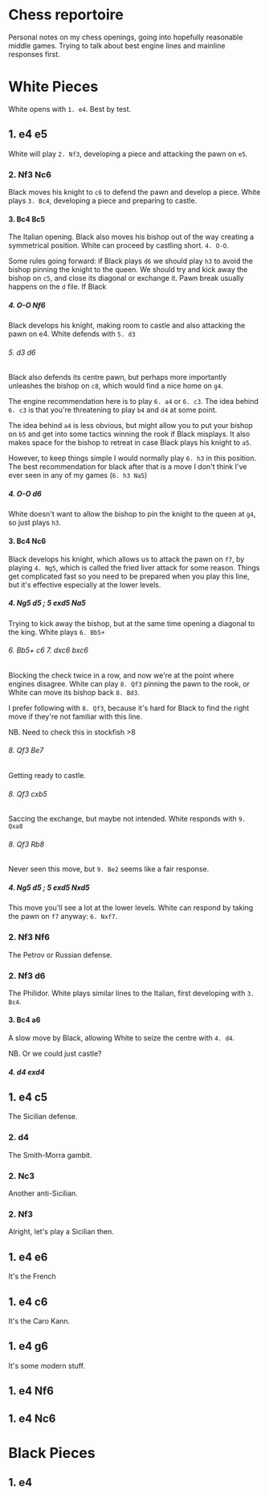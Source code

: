 # Chess reportoire

Personal notes on my chess openings, going into hopefully reasonable middle
games. Trying to talk about best engine lines and mainline responses first.

# White Pieces

White opens with `1. e4`. Best by test.

## 1. e4 e5

White will play `2. Nf3`, developing a piece and attacking the pawn on `e5`.

### 2. Nf3 Nc6

Black moves his knight to `c6` to defend the pawn and develop a piece. White
plays `3. Bc4`, developing a piece and preparing to castle.

#### 3. Bc4 Bc5

The Italian opening. Black also moves his bishop out of the way creating a 
symmetrical position. White can proceed by castling short. `4. O-O`. 

Some rules going forward: if Black plays `d6` we should play `h3` to avoid the
bishop pinning the knight to the queen. We should try and kick away the bishop
on `c5`, and close its diagonal or exchange it. Pawn break usually happens on
the `d` file. If Black 

##### 4. O-O Nf6

Black develops his knight, making room to castle and also attacking the pawn on
e4. White defends with `5. d3`

###### 5. d3 d6

Black also defends its centre pawn, but perhaps more importantly unleashes the
bishop on `c8`, which would find a nice home on `g4`.

The engine recommendation here is to play `6. a4` or `6. c3`. The idea behind
`6. c3` is that you're threatening to play `b4` and `d4` at some point.

The idea behind `a4` is less obvious, but might allow you to put your
bishop on `b5` and get into some tactics winning the rook if Black misplays.
It also makes space for the bishop to retreat in case Black plays his knight to 
`a5`.

However, to keep things simple I would normally play `6. h3` in this position.
The best recommendation for black after that is a move I don't think I've ever 
seen in any of my games (`6. h3 Na5`)

##### 4. O-O d6

White doesn't want to allow the bishop to pin the knight to the queen at `g4`,
so just plays `h3`.

#### 3. Bc4 Nc6

Black develops his knight, which allows us to attack the pawn on `f7`, by
playing `4. Ng5`, which is called the fried liver attack for some reason.
Things get complicated fast so you need to be prepared when you play this line,
but it's effective especially at the lower levels.

##### 4. Ng5 d5 ; 5 exd5 Na5

Trying to kick away the bishop, but at the same time opening a diagonal to the king.
White plays `6. Bb5+`

###### 6. Bb5+ c6 7. dxc6 bxc6

Blocking the check twice in a row, and now we're at the point where engines
disagree.  White can play `8. Qf3` pinning the pawn to the rook, or White can
move its bishop back `8. Bd3`.

I prefer following with `8. Qf3`, because it's hard for Black to find the right
move if they're not familiar with this line. 

NB. Need to check this in stockfish >8

###### 8. Qf3 Be7

Getting ready to castle. 

###### 8. Qf3 cxb5

Saccing the exchange, but maybe not intended. White responds with `9. Qxa8`

###### 8. Qf3 Rb8

Never seen this move, but `9. Be2` seems like a fair response.



##### 4. Ng5 d5 ; 5 exd5 Nxd5

This move you'll see a lot at the lower levels. White can respond by taking the
pawn on `f7` anyway: `6. Nxf7`.

### 2. Nf3 Nf6

The Petrov or Russian defense.

### 2. Nf3 d6

The Philidor. White plays similar lines to the Italian, first developing with
`3. Bc4`.

#### 3. Bc4 a6

A slow move by Black, allowing White to seize the centre with `4. d4`. 

NB. Or we could just castle?

##### 4. d4 exd4


## 1. e4 c5

The Sicilian defense.

### 2. d4

The Smith-Morra gambit.

### 2. Nc3

Another anti-Sicilian.

### 2. Nf3

Alright, let's play a Sicilian then.

## 1. e4 e6

It's the French

## 1. e4 c6

It's the Caro Kann.

## 1. e4 g6

It's some modern stuff.

## 1. e4 Nf6

## 1. e4 Nc6

# Black Pieces

## 1. e4
